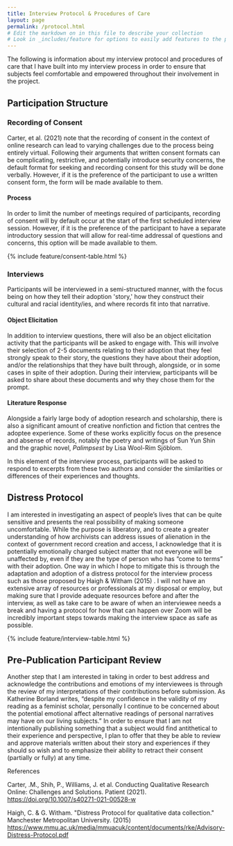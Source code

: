 ```yaml
---
title: Interview Protocol & Procedures of Care
layout: page
permalink: /protocol.html
# Edit the markdown on in this file to describe your collection
# Look in _includes/feature for options to easily add features to the page
---
```


<p>The following is information about my interview protocol and procedures of care that I have built into my interview process in order to ensure that subjects feel comfortable and empowered throughout their involvement in the project.</p>

<h2>Participation Structure</h2>

<div class="container">
    <div class="row">
        <div class="col-md-6 my-auto">

<h3>Recording of Consent</h3>
<p>Carter, et al. (2021) note that the recording of consent in the context of online research can lead to varying challenges due to the process being entirely virtual. Following their arguments that written consent formats can be complicating, restrictive, and potentially introduce security concerns, the default format for seeking and recording consent for this study will be done verbally. However, if it is the preference of the participant to use a written consent form, the form will be made available to them.</p>

<h4>Process</h4>
In order to limit the number of meetings required of participants, recording of consent will by default occur at the start of the first scheduled interview session.  However, if it is the preference of the participant to have a separate introductory session that will allow for real-time addressal of questions and concerns, this option will be made available to them.

{% include feature/consent-table.html %}

<h3>Interviews</h3>

<p>Participants will be interviewed in a semi-structured manner, with the focus being on how they tell their adoption 'story,' how they construct their cultural and racial identity/ies, and where records fit into that narrative.</p>

<h4>Object Elicitation</h4>

<p>In addition to interview questions, there will also be an object elicitation activity that the participants will be asked to engage with. This will involve their selection of 2-5 documents relating to their adoption that they feel strongly speak to their story, the questions they have about their adoption, and/or the relationships that they have built through, alongside, or in some cases in spite of their adoption. During their interview, participants will be asked to share about these documents and why they chose them for the prompt.</p>

<h4>Literature Response</h4>

<p>Alongside a fairly large body of adoption research and scholarship, there is also a significant amount of creative nonfiction and fiction that centres the adoptee experience. Some of these works explicitly focus on the presence and absense of records, notably the poetry and writings of Sun Yun Shin and the graphic novel, <i>Palimpsest</i> by Lisa Wool-Rim Sjöblom.</p>

<p>In this element of the interview process, participants will be asked to respond to excerpts from these two authors and consider the similarities or differences of their experiences and thoughts.</p>

</div>

<h2>Distress Protocol</h2>

I am interested in investigating an aspect of people’s lives that can be quite sensitive and presents the real possibility of making someone uncomfortable. While the purpose is liberatory, and to create a greater understanding of how archivists can address issues of alienation in the context of government record creation and access, I acknowledge that it is potentially emotionally charged subject matter that not everyone will be unaffected by, even if they are the type of person who has “come to terms” with their adoption. One way in which I hope to mitigate this is through the adaptation and adoption of a distress protocol for the interview process such as those proposed by Haigh & Witham (2015) . I will not have an extensive array of resources or professionals at my disposal or employ, but making sure that I provide adequate resources before and after the interview, as well as take care to be aware of when an interviewee needs a break and having a protocol for how that can happen over Zoom will be incredibly important steps towards making the interview space as safe as possible.

{% include feature/interview-table.html %}

<h2>Pre-Publication Participant Review</h2>

Another step that I am interested in taking in order to best address and acknowledge the contributions and emotions of my interviewees is through the review of my interpretations of their contributions before submission. As Katherine Borland writes, “despite my confidence in the validity of my reading as a feminist scholar, personally I continue to be concerned about the potential emotional affect alternative readings of personal narratives may have on our living subjects.”  In order to ensure that I am not intentionally publishing something that a subject would find antithetical to their experience and perspective, I plan to offer that they be able to review and approve materials written about their story and experiences if they should so wish and to emphasize their ability to retract their consent (partially or fully) at any time.


References

Carter, .M., Shih, P., Williams, J. et al. Conducting Qualitative Research Online: Challenges and Solutions. Patient (2021). https://doi.org/10.1007/s40271-021-00528-w

Haigh, C. & G. Witham. "Distress Protocol for qualitative data collection." Manchester Metropolitan University. (2015) https://www.mmu.ac.uk/media/mmuacuk/content/documents/rke/Advisory-Distress-Protocol.pdf
